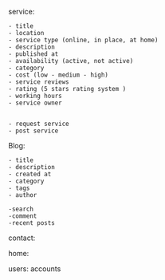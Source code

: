 service:

    - title
    - location
    - service type (online, in place, at home)
    - description
    - published at
    - availability (active, not active)
    - category
    - cost (low - medium - high)
    - service reviews
    - rating (5 stars rating system )
    - working hours
    - service owner
    
    
    - request service
    - post service

Blog:

    - title
    - description
    - created at
    - category
    - tags
    - author

    -search
    -comment
    -recent posts

contact:

home:

users: accounts



